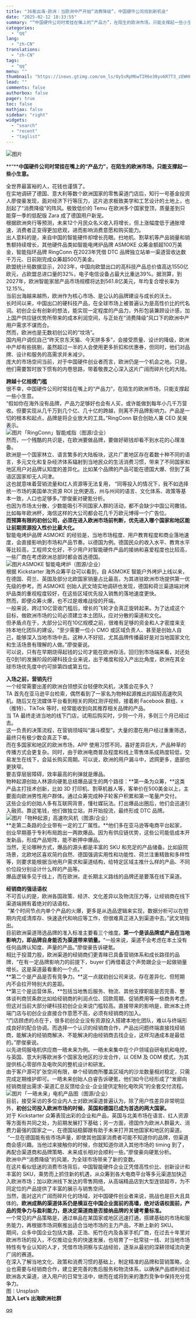 ```yaml
---
title: "36氪出海·欧洲｜当欧洲中产开始“消费降级”，中国硬件公司找到新机会"
date: "2025-02-12 18:33:55"
summary: "“中国硬件公司时常挂在嘴上的“产品力”，在陌生的欧洲市场，只能支撑起一些小生意。全世界最富裕的人，花..."
categories:
  - "qq"
lang:
  - "zh-CN"
translations:
  - "zh-CN"
tags:
  - "qq"
menu: ""
thumbnail: "https://inews.gtimg.com/om_ls/Oy5sRpM6wTIR6e38yo6R7T3_zEWHFvjDRApRooV4d2gUQAA_640360/0"
lead: ""
comments: false
authorbox: false
pager: true
toc: false
mathjax: false
sidebar: "right"
widgets:
  - "search"
  - "recent"
  - "taglist"
---
```


![图片](https://inews.gtimg.com/om_bt/OP7fNZhsskI7PwF4c25uUKP5UHeDM_gJbiCa2Rcgf7IhgAA/641)

  


**“****中国硬件公司时常挂在嘴上的“产品力”，在陌生的欧洲市场，只能支撑起一些小生意。**

  


全世界最富裕的人，花钱也谨慎了。  
在实地调研了德国、意大利等数个欧洲国家的零售渠道门店后，知行一号基金投资人廖俊豪发现，面对经济下行等压力，这片追求极致美学和工艺设计的土地上，也刮起了“消费降级”的阵风。极致低价的 Temu 在欧洲多个国家登顶，质量差到只能穿一季的低配版 Zara 成了德国用户新宠。  
根据欧洲央行等预测，未来12个月民众名义收入将增长，但上涨幅度低于通胀增速，消费者正变得更加悲观，进而影响消费意愿和购买能力。  
出人意料的是，来自中国的智能硬件却增长亮眼。扫地机、割草机等产品销量和销售额持续增长，其他硬件品类如智能电烤炉品牌 ASMOKE 众筹金额超100万美金，智能指环品牌 RingConn 在2023年凭借 DTC 品牌独立站单一渠道营收达数千万元、日前刚完成众筹超500万美金。  
欧盟统计局数据显示，2023年，中国向欧盟出口的高科技产品总价值高达1550亿欧元，占欧盟总进口量的32%，电子电信设备占最大比重达39%。据测算，到2027年，欧洲智能家居产品市场规模将达到561.8亿美元，年均复合增长率为12.15%。  
当前出海越来越热，欧洲作为核心市场、是公认的品牌建设与成长的沃土。  
长时间以来，中国出口的硬科技产品，在全球市场上被普遍认为是高性价比的代名词。初创企业有创新的想法，能实现一定程度的产品力，外形包装兼顾设计感，加上国产供应链优势所带来的成本利润空间，与正处在“消费降级”风口下的欧洲中产用户需求不谋而合。  
然而，欧洲也是无数初创公司的“坟场”。  
国内用户调侃自己“昨天京东天猫、今天拼多多”，会接受质量、设计的降级，欧洲中产却有些挑剔，虽然超过一半的人会使用更多折扣和优惠券，但同时，他们对品牌、设计和服务的高需求并未减少。  
庞大的市场空间当前，对于中国硬件创业者而言，欧洲仍是一个机会之地。只是，他们需要暂时放下惯有的内卷思路，带着敬畏之心深入这片广阔而碎片化的大陆。  
  
**跨越十亿规模门槛**  
很不幸，中国硬件公司时常挂在嘴上的“产品力”，在陌生的欧洲市场，只能支撑起一些小生意。  
“假如你在海外没有品牌，产品力足够好也会有人买，或许能做到每年小几千万营收。但要实现从几千万到几个亿、几十亿的跨越，则离不开品牌影响力。产品是一切的根本和起点，品牌是将企业放大的工具。”RingConn 联合创始人兼 CEO 吴昊表示。  
![图片](https://inews.gtimg.com/om_bt/O88tfyXd_CvTU7J9QlOvICuRMbRZSHigjnzAlZfXsmmPQAA/641)「RingConn」智能戒指（图源/企业）  
然而，一个残酷的共识是，在欧洲要做品牌，要做好砸钱却看不到水花的心理准备。  
欧洲是一个国家林立、语言繁多的大陆板块，这片广袤地区存在着数十种不同的语言，多元文化和复杂经济体系辐射到当地民众的生活消费习惯，带来了不同国家和地区用户对品牌认知度的差异化。比如某个品牌的产品可能在德国大爆、但到了英语区国家却无人问津。  
这也就意味着营销流量和红人资源等无法复用， “同等投入的情况下，我不如选择统一市场的美国单次资源 ROI 比例更高，州与州间的语言、文化体系、政策等基本一致，人口也足够多。”廖俊豪对硬氪分析。  
也因为市场太分散，少数能吸引不同国家人群的活动，都不会缺少中国公司撒钱。比如每年欧洲杯，海信这样的大公司都会花几千万欧元博得一个广告位。  
**而预算有限的初创公司，必须在进入欧洲市场前判断，优先进入哪个国家和地区能让前期资源投入性价比最大化。**  
智能电烤炉品牌 ASMOKE 的经验是，当地市场程度、用户教育程度和商业落地速度，会直接影响到市场和产品节奏。以德国为例。德国民众的收入水平、教育水平等比较高，工程师文化好，不少用户对智能硬件产品的接纳和喜爱程度也比较高，一些厂商在考虑欧洲总部时都会首选德国。  
![图片](https://inews.gtimg.com/om_bt/OeaMNBxW2dtrkZF1buv70LBGrCKswlVNx_wqg3KQoBnOMAA/641)ASMOKE 智能电烤炉（图源/企业）  
根据 Kickstarter 海外众筹平台可以看到，自 ASMOKE 智能户外烤炉上线以来，在德国、荷兰、英国及部分北欧国家销量占比最高，为其进驻欧洲市场提供第一优先级的参考。而 ASMOKE 创始人武文琦实地调研也发现，德国和荷兰渠道端对烤炉品类的重视程度较好，在这些区域优先投入销售的落地速度更快。  
然而，即便众筹火爆，也不过是艰难战役的开端。  
一般来说，跨过10亿营收门槛后，增长的飞轮才会真正旋转起来。为了达成这个目标，做欧洲市场的公司必须建立本土团队，应对分散的渠道和文化。  
但矛盾点在于，大部分公司在10亿规模之前，很难有足够的资金和人才密度来支持本地化团队的建设。“至少需要一位小 CMO 或区域负责人、甚至是创始人自己，能够深入当地市场中去。这种人不好招，尤其品牌传播最好是对当地国家文化和生活场景有理解的人做。”廖俊豪说。  
可以说，只有在早期烧得起钱的公司才能在欧洲存活。回归到市场端来看，对还处在0到1的发展阶段的硬科技企业来说，出于难度和投入产出比角度，欧洲在其全球市场优先度中约可排第四或第五位。  
  
**入场之前，营销先行**  
一个经常需要出差的欧洲白领想买台轻便吹风机，决策会花多久？  
TA 首先在亚马逊平台检索，偶然看到了一家名为物种起源推出的超轻高速吹风机。随后又在流媒体平台看到相关的网红测评视频，接着刷 Facebook 群组、x（推特）、TikTok 等时，经常能收到向其推荐相关品牌的产品。  
当 TA 最终走进当地的线下门店，试用后购买时，少则一个月，多则三个月已经过去。  
这一负责的决策流程，在营销领域叫“漏斗模型”。大量的潜在用户经过重重筛选，最终只有极少数会真正下单。  
而在多国家和地区的欧洲市场，APP 使用习惯不同，喜好差异巨大，产品种草的传播方式会更复杂。同时，由于欧洲电商普及程度和线上零售体系成熟度较低，交易发生在线下，会延长购买周期。可以说，欧洲的用户漏斗中，滤网更多，底部也更狭窄。  
要击穿层层障碍，效率最高的利弹就是爆品。  
物种起源创始人林源向硬氪总结爆品诞生的两个路径：**第一条为众筹，**这类产品主打技术创新，比如 3D 打印机、割草机器人等，客单价在500美金以上，主要面向欧洲男性用户群体。通过众筹完成种子轮客户积累和第一笔量产交付。  
这些企业的创始人多有互联网背景，懂社媒玩法。打出爆品出圈后，他们会迅速引入融资。靠这笔钱，他们做独立站，并开始投流，最终形成 DTC 品牌。  
![图片](https://inews.gtimg.com/om_bt/OnR9I_X1g841Z2NRzei5MSpv3g-wAMuuRvSlTjaG8rKNYAA/641)「物种起源」高速吹风机（图源/企业）  
**走第二条路的企业带有一定的工厂属性。**他们多在亚马逊等电商平台起家，创业早期基于专利布局跑出一两款爆品。因为有供应链优势，这些公司能低成本开发新品，形成产品矩阵，能不断押中爆品。  
当然，无论哪种方式，爆品的源头都是丰富的 SKU 和充足的产品储备。比如庭院场景，北欧地区喜欢简约自然、德国强调实用性和功能性、荷兰注重精致和多样性等，则要求能根据当地用户需求和渠道结构，给特定区域主推什么样的产品、不同价位段分别设计什么样的产品等。  
爆品逻辑多见于线上，而在欧洲，走长期主义路线的品牌还是要落在线下渠道。  
  
**经销商的强话语权**  
不可否认的是，欧洲各国政策、经济、文化差异以及物流压力等，让经销商在线下渠道端拥有着绝对的话语权。  
 “某个时间节点内单个产品的火爆，更多是从选品逻辑来实现，数据分析可以在短期内完成清库存、快速迭代和响应等工作，但很难真正进入到渠道中去。”武文琦指出。  
目前欧洲渠道筛选品牌的准入标准主要看三个维度。**第一个是该品牌或产品在当地影响力，即品牌自身能否为渠道带来销量。**“一般来说，渠道不会考虑在本土没有任何品牌认知度、声量的产品。”廖俊豪告诉硬氪。  
相比于投潜力股，欧洲渠道的经销商们更青睐已具备营销体系和成长路径的品牌，“在有一定品牌影响力的前提下，buyer 们再借着这个声势跟企业一起做销量增长。这是渠道最看重的一个点。”  
**第二个是产品是否有竞争力。**这一点就初创公司来说，存在差异化、但短期内不会拉开特别大的差距。  
**第三个是运营体系，**包括当地售后服务、物流、其他支撑职能是否完善、整体谈判商贸条款比如给经销商的利润点位、回款周期、促销费用等一些商务考虑，但这对当前大部分硬科技初创企业来说门槛较高。直接带来的影响是，欧洲本土终端门店与初创企业直接合作意愿不高，必须有经销商的加入。  
“门店顾虑的点在于，很多初创企业没有资源投入搭建本地化团队，难以与终端形成良好的配合协调。而选择一个认识的经销商合作，产品出问题终端直接找经销商，能解决的经销商解决、不能解决的由经销商去找企业，这样沟通成本是最低的。”廖俊豪说。  
以先进伺服电机供应商一晤未来为例。一晤未来集中在个户领域自研电机和电控，与英国、意大利等欧洲多个国家及地区的沙龙合作，以 OEM 及 ODM 模式，为其提供核心零部件及电吹风的整机设计和研发。  
由于客户源可扩张空间有限，单个经销商所覆盖区域内的沙龙数量相对稳定，只需完成定期维护即可。一晤未来创始人白睿告诉硬氪，他们如今已经形成了“发廊向经销商提出需求-渠道汇总反馈给企业-企业提供定制化电吹风”的全套交付流程。  
![图片](https://inews.gtimg.com/om_bt/OaHUivEocKHqYbJzlmAIO96mUrbjQ_rjx2rjdfovvUqXwAA/641)「一晤未来」电机产品图（图源/企业）  
目前，接受采访的多位业内人士对欧洲渠道普遍认为，除了用户性差异非常明显外，**初创公司投入欧洲市场的时候，英国和德国已成为首选的两大国家。**  
对于 Kickstarter 众筹表现出彩的企业和产品，英国与北美市场在语言、红人资源等方面有共同之处，为前期发展打下基础；另一方面，德国作为欧洲人群最大、消费力最强的国家之一，在德国站稳脚跟有助于未来打开其他国家和地区的渠道。  
 “一旦在德国能有些市场声量，即使其他国家消费者可能不知道你的品牌，但渠道商会感兴趣。当他过来接触你的时候，你就知道你进入其他市场的 timing 到了，再配合渠道商和品牌策略、未来成长相对会顺利一些。”廖俊豪向硬氪分析。  
欧洲中产“消费降级”的风潮，为全球市场带来了新的变数。  
在这片看似低迷的消费市场背后，中国智能硬件企业正凭借高性价比、创新设计和丰富的 SKU，乘势而上抓住新的机遇，从众筹到各大电商平台等多元渠道加快迈入欧洲市场；加以欧洲线下发达的零售网络，从高端精品店到大型连锁超市，为不同定位的产品提供了丰富的展示与销售空间。  
当然，面对这片广阔而碎片化的场域，对中国硬件创业者来说，挑战也是巨大且具体的。**欧洲成熟的渠道体系仍是横亘在中国企业面前的高墙，绝对话语权面前，产品的竞争力与盈利能力，是决定渠道商是否接纳品牌的关键考量标准。**  
一个常见的产品策略是，通过单品在某国家或地区迅速打通，搭建基础的市场和服务能力，再根据市场洞察推出适合当地市场的主力产品，不断上新的 SKU。  
期间，众多中国企业包括大疆、正浩、拓竹在内及各家手机厂商，在过去十年里对欧洲市场的投入，不仅推动业务的快速发展，也培育了一批常驻一线、对当地市场特性有专业认知的人才，凭借市场洞察与实战经验，逐渐从最初的深耕领域流向更广阔的赛道。  
在深入了解当地文化、政策和消费习惯的基础上，制定精准的品牌和营销策略，企业也需要与经销商合作，建立更完善的售后服务和物流体系，以确保产品顺利经过欧洲各大渠道，进入用户的日常生活中，继而在或将到来的激烈竞争中保持充分竞争力。  
图｜Unsplash  
**加入 Let’s 出海欧洲社群**

[qq](https://new.qq.com/rain/a/20250212A07Y2P00)
